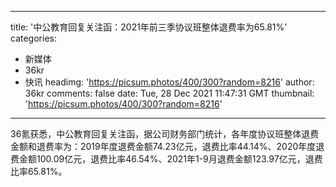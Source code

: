 
---
title: '中公教育回复关注函：2021年前三季协议班整体退费率为65.81%'
categories: 
 - 新媒体
 - 36kr
 - 快讯
headimg: 'https://picsum.photos/400/300?random=8216'
author: 36kr
comments: false
date: Tue, 28 Dec 2021 11:47:31 GMT
thumbnail: 'https://picsum.photos/400/300?random=8216'
---

<div>   
36氪获悉，中公教育回复关注函，据公司财务部门统计，各年度协议班整体退费金额和退费率为：2019年度退费金额74.23亿元，退费比率44.14%、2020年度退费金额100.09亿元，退费比率46.54%、2021年1-9月退费金额123.97亿元，退费比率65.81%。  
</div>
            